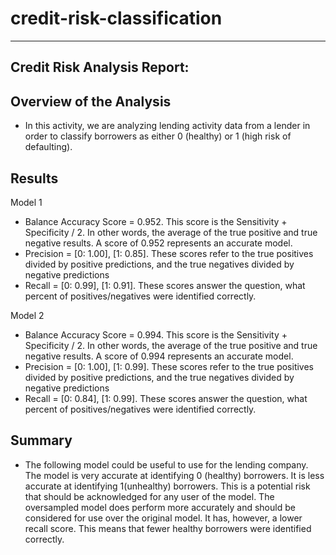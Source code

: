 # credit-risk-classification

-----
Credit Risk Analysis Report:
-----
## Overview of the Analysis
- In this activity, we are analyzing lending activity data from a lender in order to classify borrowers as either 0 (healthy) or 1 (high risk of defaulting).

## Results
Model 1
- Balance Accuracy Score = 0.952. This score is the Sensitivity + Specificity / 2. In other words, the average of the true positive and true negative results. A score of 0.952 represents an accurate model.
- Precision = [0: 1.00], [1: 0.85]. These scores refer to the true positives divided by positive predictions, and the true negatives divided by negative predictions
- Recall = [0: 0.99], [1: 0.91]. These scores answer the question, what percent of positives/negatives were identified correctly.

Model 2
- Balance Accuracy Score = 0.994. This score is the Sensitivity + Specificity / 2. In other words, the average of the true positive and true negative results. A score of 0.994 represents an accurate model.
- Precision = [0: 1.00], [1: 0.99]. These scores refer to the true positives divided by positive predictions, and the true negatives divided by negative predictions
- Recall = [0: 0.84], [1: 0.99]. These scores answer the question, what percent of positives/negatives were identified correctly.

## Summary
- The following model could be useful to use for the lending company. The model is very accurate at identifying 0 (healthy) borrowers. It is less accurate at identifying 1(unhealthy) borrowers. This is a potential risk that should be acknowledged for any user of the model. The oversampled model does perform more accurately and should be considered for use over the original model. It has, however, a lower recall score. This means that fewer healthy borrowers were identified correctly.

